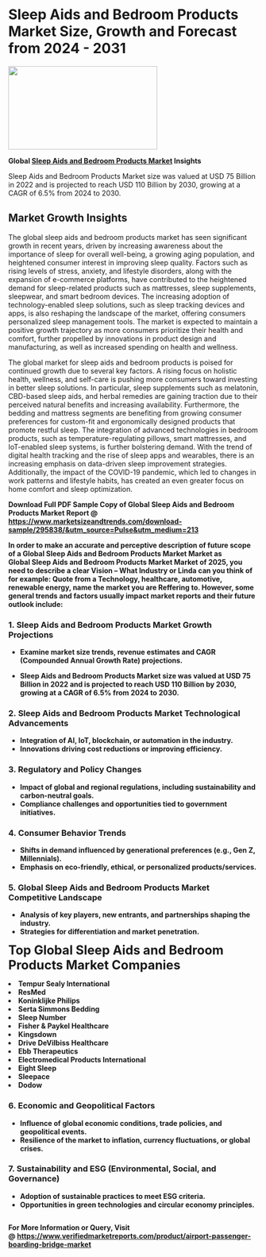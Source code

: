 <H1>Sleep Aids and Bedroom Products Market Size, Growth and Forecast from 2024 - 2031</H1><img class="aligncenter size-medium wp-image-584254" src="https://thirdeyenews.in/wp-content/uploads/2024/09/Global-Market-Research-300x168.jpeg" alt="" width="300" height="168" /><p><strong>Global&nbsp;<a href="https://www.marketsizeandtrends.com/download-sample/295838/&amp;utm_source=Pulse&amp;utm_medium=213">Sleep Aids and Bedroom Products Market</a> Insights</strong></p><p>Sleep Aids and Bedroom Products Market size was valued at USD 75 Billion in 2022 and is projected to reach USD 110 Billion by 2030, growing at a CAGR of 6.5% from 2024 to 2030.</p><p><h2>Market Growth Insights</h2> <p>The global sleep aids and bedroom products market has seen significant growth in recent years, driven by increasing awareness about the importance of sleep for overall well-being, a growing aging population, and heightened consumer interest in improving sleep quality. Factors such as rising levels of stress, anxiety, and lifestyle disorders, along with the expansion of e-commerce platforms, have contributed to the heightened demand for sleep-related products such as mattresses, sleep supplements, sleepwear, and smart bedroom devices. The increasing adoption of technology-enabled sleep solutions, such as sleep tracking devices and apps, is also reshaping the landscape of the market, offering consumers personalized sleep management tools. The market is expected to maintain a positive growth trajectory as more consumers prioritize their health and comfort, further propelled by innovations in product design and manufacturing, as well as increased spending on health and wellness.</p> <p><strong></strong></p> <p>The global market for sleep aids and bedroom products is poised for continued growth due to several key factors. A rising focus on holistic health, wellness, and self-care is pushing more consumers toward investing in better sleep solutions. In particular, sleep supplements such as melatonin, CBD-based sleep aids, and herbal remedies are gaining traction due to their perceived natural benefits and increasing availability. Furthermore, the bedding and mattress segments are benefiting from growing consumer preferences for custom-fit and ergonomically designed products that promote restful sleep. The integration of advanced technologies in bedroom products, such as temperature-regulating pillows, smart mattresses, and IoT-enabled sleep systems, is further bolstering demand. With the trend of digital health tracking and the rise of sleep apps and wearables, there is an increasing emphasis on data-driven sleep improvement strategies. Additionally, the impact of the COVID-19 pandemic, which led to changes in work patterns and lifestyle habits, has created an even greater focus on home comfort and sleep optimization.</p> <p><strong></p><p><span class=""><strong>Download Full PDF Sample Copy of Global Sleep Aids and Bedroom Products Market Report</strong> @ <a href="https://www.marketsizeandtrends.com/download-sample/295838/&amp;utm_source=Pulse&amp;utm_medium=213" target="_blank">https://www.marketsizeandtrends.com/download-sample/295838/&amp;utm_source=Pulse&amp;utm_medium=213</a></span></p><p>In order to make an accurate and perceptive description of future scope of a Global&nbsp;Sleep Aids and Bedroom Products Market Market as Global&nbsp;Sleep Aids and Bedroom Products Market Market of 2025, you need to describe a clear Vision &ndash; What Industry or Linda can you think of for example: Quote from a Technology, healthcare, automotive, renewable energy, name the market you are Reffering to. However, some general trends and factors usually impact market reports and their future outlook include:</p><h3>1.&nbsp;<strong>Sleep Aids and Bedroom Products Market Growth Projections</strong></h3><ul><li>Examine market size trends, revenue estimates and CAGR (Compounded Annual Growth Rate) projections.</li><li><p>Sleep Aids and Bedroom Products Market size was valued at USD 75 Billion in 2022 and is projected to reach USD 110 Billion by 2030, growing at a CAGR of 6.5% from 2024 to 2030.</p></li></ul><h3>2.&nbsp;<strong>Sleep Aids and Bedroom Products Market Technological Advancements</strong></h3><ul><li>Integration of AI, IoT, blockchain, or automation in the industry.</li><li>Innovations driving cost reductions or improving efficiency.</li></ul><h3>3.&nbsp;<strong>Regulatory and Policy Changes</strong></h3><ul><li>Impact of global and regional regulations, including sustainability and carbon-neutral goals.</li><li>Compliance challenges and opportunities tied to government initiatives.</li></ul><h3>4.&nbsp;<strong>Consumer Behavior Trends</strong></h3><ul><li>Shifts in demand influenced by generational preferences (e.g., Gen Z, Millennials).</li><li>Emphasis on eco-friendly, ethical, or personalized products/services.</li></ul><h3>5.&nbsp;<strong>Global Sleep Aids and Bedroom Products Market Competitive Landscape</strong></h3><ul><li>Analysis of key players, new entrants, and partnerships shaping the industry.</li><li>Strategies for differentiation and market penetration.</li></ul><p data-pm-slice="1 1 []"><span style="color: inherit; font-family: inherit; font-size: 25px;">Top Global Sleep Aids and Bedroom Products Market Companies</span></p><div class="" data-test-id=""><p><li>Tempur Sealy International</li><li> ResMed</li><li> Koninklijke Philips</li><li> Serta Simmons Bedding</li><li> Sleep Number</li><li> Fisher & Paykel Healthcare</li><li> Kingsdown</li><li> Drive DeVilbiss Healthcare</li><li> Ebb Therapeutics</li><li> Electromedical Products International</li><li> Eight Sleep</li><li> Sleepace</li><li> Dodow</li></p></div><h3>6.&nbsp;<strong>Economic and Geopolitical Factors</strong></h3><ul><li>Influence of global economic conditions, trade policies, and geopolitical events.</li><li>Resilience of the market to inflation, currency fluctuations, or global crises.</li></ul><h3>7.&nbsp;<strong>Sustainability and ESG (Environmental, Social, and Governance)</strong></h3><ul><li>Adoption of sustainable practices to meet ESG criteria.</li><li>Opportunities in green technologies and circular economy principles.</li></ul><h2><strong style="font-size: 14px;">For More Information or Query, Visit @&nbsp;</strong><a style="background-color: #ffffff; font-size: 14px;" href="https://www.marketsizeandtrends.com/report/sleep-aids-and-bedroom-products-market/" target="_blank">https://www.verifiedmarketreports.com/product/airport-passenger-boarding-bridge-market</a></h2>

